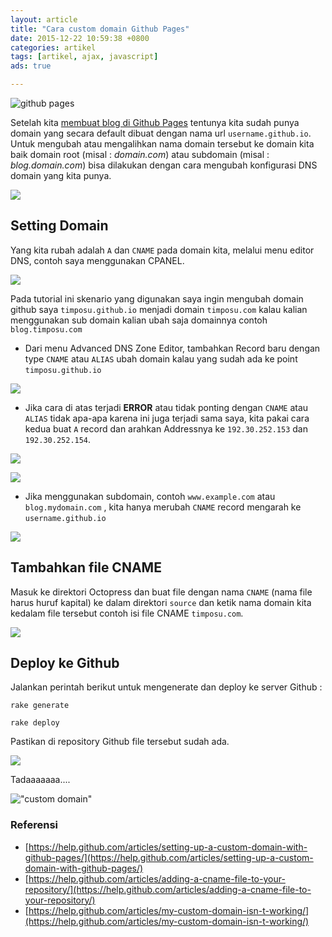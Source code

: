 ```yaml
---
layout: article
title: "Cara custom domain Github Pages"
date: 2015-12-22 10:59:38 +0800
categories: artikel
tags: [artikel, ajax, javascript]
ads: true

---
```


![github pages](http://i68.tinypic.com/wtuo8g.jpg)

Setelah kita [membuat blog di Github Pages](/ngeblogging-di-github-pages-dengan-octopress/) tentunya kita sudah punya domain yang secara default dibuat dengan nama url `username.github.io`. Untuk mengubah atau mengalihkan nama domain tersebut ke domain kita baik domain root (misal : _domain.com_) atau subdomain (misal : _blog.domain.com_) bisa dilakukan dengan cara mengubah konfigurasi DNS domain yang kita punya.

<!-- more -->

![](http://i68.tinypic.com/28qx8r4.jpg)

## Setting Domain

Yang kita rubah adalah `A` dan `CNAME` pada domain kita, melalui menu editor DNS, contoh saya menggunakan CPANEL.

![](http://i67.tinypic.com/jtx5yt.jpg)

Pada tutorial ini skenario yang digunakan saya ingin mengubah domain github saya `timposu.github.io` menjadi domain `timposu.com` kalau kalian menggunakan sub domain kalian ubah saja domainnya contoh `blog.timposu.com`

* Dari menu Advanced DNS Zone Editor, tambahkan Record baru dengan type `CNAME` atau `ALIAS` ubah domain kalau yang sudah ada ke point `timposu.github.io`

![](http://oi64.tinypic.com/154uc5w.jpg)

* Jika cara di atas terjadi __ERROR__  atau tidak ponting dengan `CNAME` atau `ALIAS` tidak apa-apa karena ini juga terjadi sama saya, kita pakai cara kedua buat `A` record dan arahkan Addressnya ke `192.30.252.153` dan `192.30.252.154`.

![](http://i67.tinypic.com/2mzf4wj.jpg)

![](http://i67.tinypic.com/4u6jq0.jpg)

* Jika menggunakan subdomain, contoh `www.example.com` atau `blog.mydomain.com` , kita hanya merubah `CNAME` record mengarah ke `username.github.io`

![](http://i65.tinypic.com/nyu23s.jpg)

## Tambahkan file CNAME

Masuk ke direktori Octopress dan buat file dengan nama `CNAME` (nama file harus huruf kapital) ke dalam direktori `source` dan ketik nama domain kita kedalam file tersebut contoh isi file CNAME `timposu.com`.

![](http://i63.tinypic.com/2pskgeh.jpg)

## Deploy ke Github

Jalankan perintah berikut untuk mengenerate dan deploy ke server Github :

`rake generate`

`rake deploy`

Pastikan di repository Github file tersebut sudah ada.

![](http://i68.tinypic.com/2ed1e6p.jpg)

Tadaaaaaaa....

!["custom domain"](http://i68.tinypic.com/5esw49.jpg)

### Referensi

* [https://help.github.com/articles/setting-up-a-custom-domain-with-github-pages/](https://help.github.com/articles/setting-up-a-custom-domain-with-github-pages/)
* [https://help.github.com/articles/adding-a-cname-file-to-your-repository/](https://help.github.com/articles/adding-a-cname-file-to-your-repository/)
* [https://help.github.com/articles/my-custom-domain-isn-t-working/](https://help.github.com/articles/my-custom-domain-isn-t-working/)

